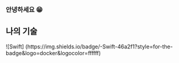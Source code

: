 ### 안녕하세요 😁

<h2> 나의 기술 </h2>
![Swift] (https://img.shields.io/badge/-Swift-46a2f1?style=for-the-badge&logo=docker&logocolor=ffffff)
